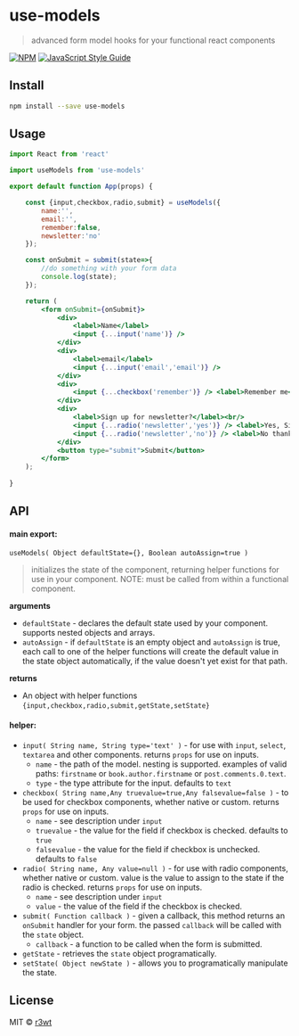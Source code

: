 # use-models

> advanced form model hooks for your functional react components

[![NPM](https://img.shields.io/npm/v/use-models.svg)](https://www.npmjs.com/package/use-models) [![JavaScript Style Guide](https://img.shields.io/badge/code_style-standard-brightgreen.svg)](https://standardjs.com)

## Install

```bash
npm install --save use-models
```

## Usage

```jsx
import React from 'react'

import useModels from 'use-models'

export default function App(props) {

    const {input,checkbox,radio,submit} = useModels({
        name:'',
        email:'',
        remember:false,
        newsletter:'no'
    });

    const onSubmit = submit(state=>{
        //do something with your form data
        console.log(state);
    });

    return (
        <form onSubmit={onSubmit}>
            <div>
                <label>Name</label>
                <input {...input('name')} />
            </div>
            <div>
                <label>email</label>
                <input {...input('email','email')} />
            </div>
            <div>
                <input {...checkbox('remember')} /> <label>Remember me</label>
            </div>
            <div>
                <label>Sign up for newsletter?</label><br/>
                <input {...radio('newsletter','yes')} /> <label>Yes, Sign me up!</label><br/>
                <input {...radio('newsletter','no')} /> <label>No thanks</label>
            </div>
            <button type="submit">Submit</button>
        </form>
    );
    
}
```

## API


#### main export: 

`useModels( Object defaultState={}, Boolean autoAssign=true )` 
> initializes the state of the component, returning helper functions for use in your component.
> NOTE: must be called from within a functional component.
    
**arguments**
- `defaultState` - declares the default state used by your component. supports nested objects and arrays.
- `autoAssign` - if `defaultState` is an empty object and `autoAssign` is true, each call to one of the helper functions will create the default value in the state object automatically, if the value doesn't yet exist for that path.

**returns**
- An object with helper functions `{input,checkbox,radio,submit,getState,setState}`

#### helper:

- `input( String name, String type='text' )` - for use with `input`, `select`, `textarea` and other components. returns `props` for use on inputs.
   - `name` - the path of the model. nesting is supported. examples of valid paths: `firstname` or `book.author.firstname` or `post.comments.0.text`. 
   - `type` - the type attribute for the input. defaults to `text`
- `checkbox( String name,Any truevalue=true,Any falsevalue=false )` - to be used for checkbox components, whether native or custom. returns `props` for use on inputs.
   - `name` - see description under `input`
   - `truevalue` - the value for the field if checkbox is checked. defaults to `true`
   - `falsevalue` - the value for the field if checkbox is unchecked. defaults to `false`
- `radio( String name, Any value=null )` - for use with radio components, whether native or custom. value is the value to assign to the state if the radio is checked. returns `props` for use on inputs.
   - `name` - see description under `input`
   - `value` - the value of the field if the checkbox is checked. 
- `submit( Function callback )` - given a callback, this method returns an `onSubmit` handler for your form. the passed `callback` will be called with the `state` object. 
   - `callback` - a function to be called when the form is submitted.
- `getState` - retrieves the `state` object programatically.
- `setState( Object newState )` - allows you to programatically manipulate the state.


## License

MIT © [r3wt](https://github.com/r3wt)